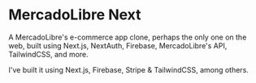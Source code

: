 # MercadoLibre Next

A MercadoLibre's e-commerce app clone, perhaps the only one on the web, built using Next.js, NextAuth, Firebase, MercadoLibre's API, TailwindCSS, and more. 

I've built it using Next.js, Firebase, Stripe & TailwindCSS, among others.
